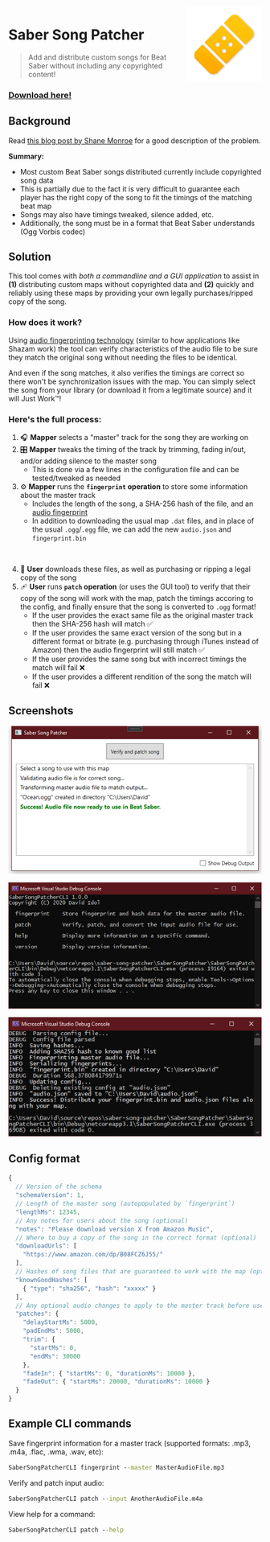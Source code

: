 <img align="right" width="150" height="150" src="Images/patcher.png?raw=true" alt="">

# Saber Song Patcher

> Add and distribute custom songs for Beat Saber without including any copyrighted content!

### [Download here!](https://github.com/idolize/saber-song-patcher/releases/latest)

## Background

Read [this blog post by Shane Monroe](https://medium.com/@darkuni/beat-saber-why-custom-maps-cannot-be-made-with-legal-music-9e68a01cfd42) for a good description of the problem.

**Summary:**

- Most custom Beat Saber songs distributed currently include copyrighted song data
- This is partially due to the fact it is very difficult to guarantee each player has the right copy of the song to fit the timings of the matching beat map
- Songs may also have timings tweaked, silence added, etc.
- Additionally, the song must be in a format that Beat Saber understands (Ogg Vorbis codec)

## Solution

This tool comes with *both a commandline and a GUI application* to assist in **(1)** distributing custom maps without copyrighted data and **(2)** quickly and reliably using these maps by providing your own legally purchases/ripped copy of the song.

### How does it work?

Using [audio fingerprinting technology](https://www.codeproject.com/Articles/206507/Duplicates-detector-via-audio-fingerprinting#fingerprint) (similar to how applications like Shazam work) the tool can verify characteristics of the audio file to be sure they match the original song without needing the files to be identical.

And even if the song matches, it also verifies the timings are correct so there won't be synchronization issues with the map. You can simply select the song from your library (or download it from a legitimate source) and it will Just Work™!

### Here's the full process:

1. 🎧 **Mapper** selects a "master" track for the song they are working on
2. 🎛️ **Mapper** tweaks the timing of the track by trimming, fading in/out, and/or adding silence to the master song
    - This is done via a few lines in the configuration file and can be tested/tweaked as needed
3. ⚙️ **Mapper** runs the **`fingerprint` operation** to store some information about the master track
    - Includes the length of the song, a SHA-256 hash of the file, and an [audio fingerprint](https://www.codeproject.com/Articles/206507/Duplicates-detector-via-audio-fingerprinting#fingerprint)
    - In addition to downloading the usual map `.dat` files, and in place of the usual `.ogg`/`.egg` file, we can add the new `audio.json` and `fingerprint.bin`

<br />

4. 🎸 **User** downloads these files, as well as purchasing or ripping a legal copy of the song
5. 🩹 **User** runs **`patch` operation** (or uses the GUI tool) to verify that their copy of the song will work with the map, patch the timings accoring to the config, and finally ensure that the song is converted to `.ogg` format!
    - If the user provides the exact same file as the original master track then the SHA-256 hash will match ✅
    - If the user provides the same exact version of the song but in a different format or bitrate (e.g. purchasing through iTunes instead of Amazon) then the audio fingerprint will still match ✅
    - If the user provides the same song but with incorrect timings the match will fail ❌
    - If the user provides a different rendition of the song the match will fail ❌

## Screenshots

<p align="center">
 <img src="Images/gui-screenshot.png?raw=true" title="GUI Patcher" alt="Screenshot">
</p>

<p align="center">
 <img src="Images/cli-help.png?raw=true" title="CLI Help" alt="Screenshot">
</p>

<p align="center">
 <img src="Images/cli-screenshot.png?raw=true" title="CLI Example" alt="Screenshot">
</p>

## Config format

```js
{
  // Version of the schema
  "schemaVersion": 1,
  // Length of the master song (autopopulated by `fingerprint`)
  "lengthMs": 12345,
  // Any notes for users about the song (optional)
  "notes": "Please download version X from Amazon Music",
  // Where to buy a copy of the song in the correct format (optional)
  "downloadUrls": [
    "https://www.amazon.com/dp/B08FCZ6J55/"
  ],
  // Hashes of song files that are guaranteed to work with the map (optional - at least one added by `fingerprint`)
  "knownGoodHashes": [
    { "type": "sha256", "hash": "xxxxx" }
  ],
  // Any optional audio changes to apply to the master track before use with the map
  "patches": {
    "delayStartMs": 5000,
    "padEndMs": 5000,
    "trim": {
      "startMs": 0,
      "endMs": 30000
    },
    "fadeIn": { "startMs": 0, "durationMs": 10000 },
    "fadeOut": { "startMs": 20000, "durationMs": 10000 }
  }
}
```

## Example CLI commands

Save fingerprint information for a master track (supported formats: .mp3, .m4a, .flac, .wma, .wav, etc):

```cmd
SaberSongPatcherCLI fingerprint --master MasterAudioFile.mp3
```

Verify and patch input audio:

```cmd
SaberSongPatcherCLI patch --input AnotherAudioFile.m4a
```

View help for a command:

```cmd
SaberSongPatcherCLI patch --help
```

